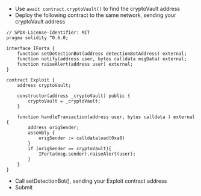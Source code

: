 - Use `await contract.cryptoVault()` to find the cryptoVault address
- Deploy the following contract to the same network, sending your cryptoVault address
```solidity
// SPDX-License-Identifier: MIT
pragma solidity ^0.6.0;

interface IForta {
    function setDetectionBot(address detectionBotAddress) external;
    function notify(address user, bytes calldata msgData) external;
    function raiseAlert(address user) external;
}

contract Exploit {
    address cryptoVault;

    constructor(address _cryptoVault) public {
        cryptoVault = _cryptoVault;
    }

    function handleTransaction(address user, bytes calldata ) external {
        address origSender;
        assembly {
            origSender := calldataload(0xa8)
        }
        if (origSender == cryptoVault){
            IForta(msg.sender).raiseAlert(user);
        }
    }
}
```
- Call setDetectionBot(), sending your Exploit contract address
- Submit
